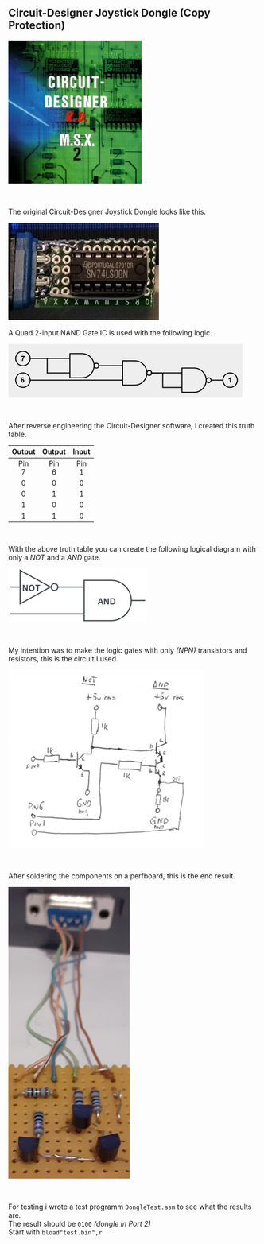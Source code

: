 ## Circuit-Designer Joystick Dongle (Copy Protection)


![Circuit-Designer.](https://raw.githubusercontent.com/LarsThe18Th/Small-Projects/refs/heads/master/MSX/Hardware/Circuit-Designer_JoyDongle/CD_front.jpg)

<br>

The original Circuit-Designer Joystick Dongle looks like this.  
 
![The original dongle looks like this.](https://raw.githubusercontent.com/LarsThe18Th/Small-Projects/refs/heads/master/MSX/Hardware/Circuit-Designer_JoyDongle/Original_Dongle.jpg)  

A Quad 2-input NAND Gate IC is used with the following logic.  

![Qnand.](https://raw.githubusercontent.com/LarsThe18Th/Small-Projects/refs/heads/master/MSX/Hardware/Circuit-Designer_JoyDongle/Qnand.jpg)

<br>

After reverse engineering the Circuit-Designer software, i created this truth table.

| Output | Output | Input |  
| :------------: | :------------: | :------------:|
| Pin<br> 7 | Pin<br> 6 | Pin<br> 1 | 
| 0 | 0 | 0 | 
| 0 | 1 | 1 | 
| 1 | 0 | 0 | 
| 1 | 1 | 0 |  

<br>

With the above truth table you can create the following logical diagram
with only a *NOT* and a *AND* gate.  


  
![You can create this with a NOT and an AND gate.](https://raw.githubusercontent.com/LarsThe18Th/Small-Projects/refs/heads/master/MSX/Hardware/Circuit-Designer_JoyDongle/notand.png)

<br>

My intention was to make the logic gates with only *(NPN)* transistors and resistors, this is the circuit I used.  

![Schematic.](https://raw.githubusercontent.com/LarsThe18Th/Small-Projects/refs/heads/master/MSX/Hardware/Circuit-Designer_JoyDongle/Schematic.jpg)  

<br>

After soldering the components on a perfboard, this is the end result.  

![Result.](https://raw.githubusercontent.com/LarsThe18Th/Small-Projects/refs/heads/master/MSX/Hardware/Circuit-Designer_JoyDongle/Circuit.jpg)  

<br>

For testing i wrote a test programm ```DongleTest.asm``` to see what the results are.  
The result should be ```0100``` *(dongle in Port 2)*  
Start with ```bload"test.bin",r ```
